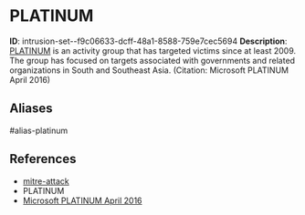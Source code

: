 # PLATINUM

**ID**: intrusion-set--f9c06633-dcff-48a1-8588-759e7cec5694
**Description**: [PLATINUM](https://attack.mitre.org/groups/G0068) is an activity group that has targeted victims since at least 2009. The group has focused on targets associated with governments and related organizations in South and Southeast Asia. (Citation: Microsoft PLATINUM April 2016)

## Aliases
#alias-platinum

## References
- [mitre-attack](https://attack.mitre.org/groups/G0068)
- PLATINUM
- [Microsoft PLATINUM April 2016](https://download.microsoft.com/download/2/2/5/225BFE3E-E1DE-4F5B-A77B-71200928D209/Platinum%20feature%20article%20-%20Targeted%20attacks%20in%20South%20and%20Southeast%20Asia%20April%202016.pdf)
